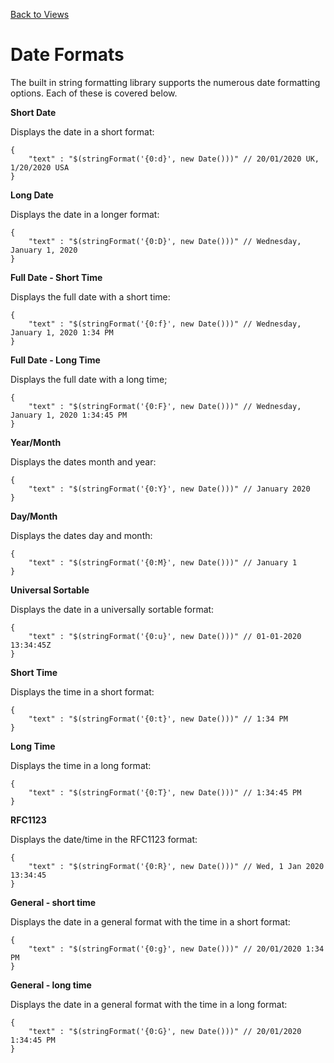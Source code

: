 [Back to Views](/src/support.documentation/websites/views)

# Date Formats

The built in string formatting library supports the numerous date formatting options. Each of these is covered below.

**Short Date**

Displays the date in a short format:

```
{
	"text" : "$(stringFormat('{0:d}', new Date()))" // 20/01/2020 UK, 1/20/2020 USA
}
```

**Long Date**

Displays the date in a longer format:

```
{
	"text" : "$(stringFormat('{0:D}', new Date()))" // Wednesday, January 1, 2020
}
```

**Full Date - Short Time**

Displays the full date with a short time:

```
{
	"text" : "$(stringFormat('{0:f}', new Date()))" // Wednesday, January 1, 2020 1:34 PM
}
```

**Full Date - Long Time**

Displays the full date with a long time;

```
{
	"text" : "$(stringFormat('{0:F}', new Date()))" // Wednesday, January 1, 2020 1:34:45 PM
}
```

**Year/Month**

Displays the dates month and year:

```
{
	"text" : "$(stringFormat('{0:Y}', new Date()))" // January 2020
}
```

**Day/Month**

Displays the dates day and month:

```
{
	"text" : "$(stringFormat('{0:M}', new Date()))" // January 1
}
```

**Universal Sortable**

Displays the date in a universally sortable format:

```
{
	"text" : "$(stringFormat('{0:u}', new Date()))" // 01-01-2020 13:34:45Z
}
```

**Short Time**

Displays the time in a short format:

```
{
	"text" : "$(stringFormat('{0:t}', new Date()))" // 1:34 PM
}
```

**Long Time**

Displays the time in a long format:

```
{
	"text" : "$(stringFormat('{0:T}', new Date()))" // 1:34:45 PM
}
```

**RFC1123**

Displays the date/time in the RFC1123 format:

```
{
	"text" : "$(stringFormat('{0:R}', new Date()))" // Wed, 1 Jan 2020 13:34:45
}
```

**General - short time**

Displays the date in a general format with the time in a short format:

```
{
	"text" : "$(stringFormat('{0:g}', new Date()))" // 20/01/2020 1:34 PM
}
```

**General - long time**

Displays the date in a general format with the time in a long format:

```
{
	"text" : "$(stringFormat('{0:G}', new Date()))" // 20/01/2020 1:34:45 PM
}
```